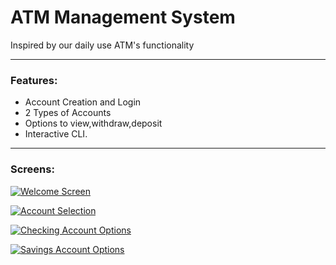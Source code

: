 # ATM Management System
Inspired by our daily use ATM's functionality

------------


### Features:
- Account Creation and Login
- 2 Types of Accounts
- Options to view,withdraw,deposit
- Interactive CLI. 

------------

### Screens:

[![Welcome Screen](https://i.ibb.co/dcWSgKm/Screenshot-2024-12-12-213024.png "Welcome Screen")](https://i.ibb.co/dcWSgKm/Screenshot-2024-12-12-213024.png "Welcome Screen")

[![Account Selection](https://i.ibb.co/sFYYvGP/Screenshot-2024-12-12-213510.png "Account Selection")](https://i.ibb.co/sFYYvGP/Screenshot-2024-12-12-213510.png "Account Selection")

[![Checking Account Options](https://i.ibb.co/9qKv00Z/Screenshot-2024-12-12-213646.png "Checking Account Options")](https://i.ibb.co/9qKv00Z/Screenshot-2024-12-12-213646.png "Checking Account Options")

[![Savings Account Options](https://i.ibb.co/fp2srT7/Screenshot-2024-12-12-213659.png "Savings Account Options")](https://i.ibb.co/fp2srT7/Screenshot-2024-12-12-213659.png "Savings Account Options")
